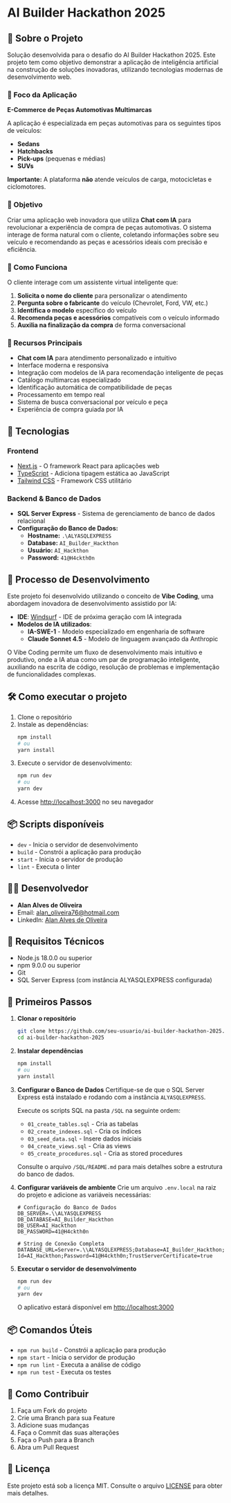 # AI Builder Hackathon 2025

## 🎯 Sobre o Projeto

Solução desenvolvida para o desafio do AI Builder Hackathon 2025. Este projeto tem como objetivo demonstrar a aplicação de inteligência artificial na construção de soluções inovadoras, utilizando tecnologias modernas de desenvolvimento web.

### 🚗 Foco da Aplicação

**E-Commerce de Peças Automotivas Multimarcas**

A aplicação é especializada em peças automotivas para os seguintes tipos de veículos:
- **Sedans**
- **Hatchbacks**
- **Pick-ups** (pequenas e médias)
- **SUVs**

**Importante:** A plataforma **não** atende veículos de carga, motocicletas e ciclomotores.

### 🧠 Objetivo
Criar uma aplicação web inovadora que utiliza **Chat com IA** para revolucionar a experiência de compra de peças automotivas. O sistema interage de forma natural com o cliente, coletando informações sobre seu veículo e recomendando as peças e acessórios ideais com precisão e eficiência.

### 💬 Como Funciona
O cliente interage com um assistente virtual inteligente que:
1. **Solicita o nome do cliente** para personalizar o atendimento
2. **Pergunta sobre o fabricante** do veículo (Chevrolet, Ford, VW, etc.)
3. **Identifica o modelo** específico do veículo
4. **Recomenda peças e acessórios** compatíveis com o veículo informado
5. **Auxilia na finalização da compra** de forma conversacional

### 🌟 Recursos Principais
- **Chat com IA** para atendimento personalizado e intuitivo
- Interface moderna e responsiva
- Integração com modelos de IA para recomendação inteligente de peças
- Catálogo multimarcas especializado
- Identificação automática de compatibilidade de peças
- Processamento em tempo real
- Sistema de busca conversacional por veículo e peça
- Experiência de compra guiada por IA

## 🚀 Tecnologias

### Frontend
- [Next.js](https://nextjs.org/) - O framework React para aplicações web
- [TypeScript](https://www.typescriptlang.org/) - Adiciona tipagem estática ao JavaScript
- [Tailwind CSS](https://tailwindcss.com/) - Framework CSS utilitário

### Backend & Banco de Dados
- **SQL Server Express** - Sistema de gerenciamento de banco de dados relacional
- **Configuração do Banco de Dados:**
  - **Hostname:** `.\ALYASQLEXPRESS`
  - **Database:** `AI_Builder_Hackthon`
  - **Usuário:** `AI_Hackthon`
  - **Password:** `41@H4ckth0n`

## 🤖 Processo de Desenvolvimento

Este projeto foi desenvolvido utilizando o conceito de **Vibe Coding**, uma abordagem inovadora de desenvolvimento assistido por IA:

- **IDE**: [Windsurf](https://codeium.com/windsurf) - IDE de próxima geração com IA integrada
- **Modelos de IA utilizados**:
  - **IA-SWE-1** - Modelo especializado em engenharia de software
  - **Claude Sonnet 4.5** - Modelo de linguagem avançado da Anthropic

O Vibe Coding permite um fluxo de desenvolvimento mais intuitivo e produtivo, onde a IA atua como um par de programação inteligente, auxiliando na escrita de código, resolução de problemas e implementação de funcionalidades complexas.

## 🛠️ Como executar o projeto

1. Clone o repositório
2. Instale as dependências:
   ```bash
   npm install
   # ou
   yarn install
   ```
3. Execute o servidor de desenvolvimento:
   ```bash
   npm run dev
   # ou
   yarn dev
   ```
4. Acesse [http://localhost:3000](http://localhost:3000) no seu navegador

## 📦 Scripts disponíveis

- `dev` - Inicia o servidor de desenvolvimento
- `build` - Constrói a aplicação para produção
- `start` - Inicia o servidor de produção
- `lint` - Executa o linter

## 👨‍💻 Desenvolvedor

- **Alan Alves de Oliveira**
- Email: [alan_oliveira76@hotmail.com](mailto:alan_oliveira76@hotmail.com)
- LinkedIn: [Alan Alves de Oliveira](https://www.linkedin.com/in/alan-alves-de-oliveira)

## 🔧 Requisitos Técnicos

- Node.js 18.0.0 ou superior
- npm 9.0.0 ou superior
- Git
- SQL Server Express (com instância ALYASQLEXPRESS configurada)

## 🚀 Primeiros Passos

1. **Clonar o repositório**
   ```bash
   git clone https://github.com/seu-usuario/ai-builder-hackathon-2025.git
   cd ai-builder-hackathon-2025
   ```

2. **Instalar dependências**
   ```bash
   npm install
   # ou
   yarn install
   ```

3. **Configurar o Banco de Dados**
   Certifique-se de que o SQL Server Express está instalado e rodando com a instância `ALYASQLEXPRESS`.
   
   Execute os scripts SQL na pasta `/SQL` na seguinte ordem:
   - `01_create_tables.sql` - Cria as tabelas
   - `02_create_indexes.sql` - Cria os índices
   - `03_seed_data.sql` - Insere dados iniciais
   - `04_create_views.sql` - Cria as views
   - `05_create_procedures.sql` - Cria as stored procedures
   
   Consulte o arquivo `/SQL/README.md` para mais detalhes sobre a estrutura do banco de dados.

4. **Configurar variáveis de ambiente**
   Crie um arquivo `.env.local` na raiz do projeto e adicione as variáveis necessárias:
   ```env
   # Configuração do Banco de Dados
   DB_SERVER=.\\ALYASQLEXPRESS
   DB_DATABASE=AI_Builder_Hackthon
   DB_USER=AI_Hackthon
   DB_PASSWORD=41@H4ckth0n
   
   # String de Conexão Completa
   DATABASE_URL=Server=.\\ALYASQLEXPRESS;Database=AI_Builder_Hackthon;User Id=AI_Hackthon;Password=41@H4ckth0n;TrustServerCertificate=true
   ```

5. **Executar o servidor de desenvolvimento**
   ```bash
   npm run dev
   # ou
   yarn dev
   ```
   O aplicativo estará disponível em [http://localhost:3000](http://localhost:3000)

## 📦 Comandos Úteis

- `npm run build` - Constrói a aplicação para produção
- `npm start` - Inicia o servidor de produção
- `npm run lint` - Executa a análise de código
- `npm run test` - Executa os testes

## 🤝 Como Contribuir

1. Faça um Fork do projeto
2. Crie uma Branch para sua Feature
3. Adicione suas mudanças
4. Faça o Commit das suas alterações
5. Faça o Push para a Branch
6. Abra um Pull Request

## 📝 Licença

Este projeto está sob a licença MIT. Consulte o arquivo [LICENSE](LICENSE) para obter mais detalhes.
